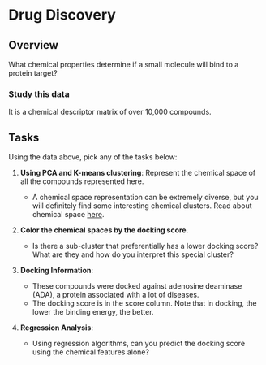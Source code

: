 # Drug Discovery

## Overview
What chemical properties determine if a small molecule will bind to a protein target? 

### Study this data
It is a chemical descriptor matrix of over 10,000 compounds.

## Tasks
Using the data above, pick any of the tasks below:

1. **Using PCA and K-means clustering**: Represent the chemical space of all the compounds represented here.
   - A chemical space representation can be extremely diverse, but you will definitely find some interesting chemical clusters. Read about chemical space [here](https://en.wikipedia.org/wiki/Chemical_space).
   
2. **Color the chemical spaces by the docking score**.
   - Is there a sub-cluster that preferentially has a lower docking score? What are they and how do you interpret this special cluster?

3. **Docking Information**:
   - These compounds were docked against adenosine deaminase (ADA), a protein associated with a lot of diseases.
   - The docking score is in the score column. Note that in docking, the lower the binding energy, the better.

4. **Regression Analysis**:
   - Using regression algorithms, can you predict the docking score using the chemical features alone?
